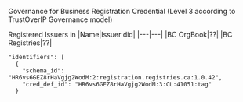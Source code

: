Governance for Business Registration Credential (Level 3 according to TrustOverIP Governance model)

Registered Issuers in <utility>
|Name|Issuer did|
|---|---|
|BC OrgBook|??|
|BC Registries|??|

    "identifiers": [
      {
        "schema_id": "HR6vs6GEZ8rHaVgjg2WodM:2:registration.registries.ca:1.0.42",
        "cred_def_id": "HR6vs6GEZ8rHaVgjg2WodM:3:CL:41051:tag"
      }
